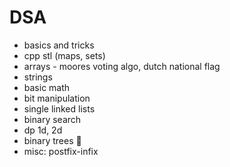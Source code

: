 # DSA 
- basics and tricks
- cpp stl (maps, sets)
- arrays - moores voting algo, dutch national flag
- strings
- basic math
- bit manipulation
- single linked lists
- binary search
- dp 1d, 2d
- binary trees 👣
- misc: postfix-infix
